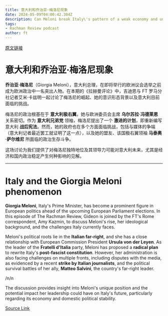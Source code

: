 ```yaml
---
title: 意大利和乔治亚·梅洛尼现象
date: 2024-05-09T04:00:42.304Z
description: Can Meloni break Italy\'s pattern of a weak economy and unstable domestic politics?
tags: 
- Rachman Review podcast
author: ft
---
```


[原文链接](https://ft.com/content/ca4e73dd-ca5a-4f15-8d16-f753444a3b66)

# 意大利和乔治亚·梅洛尼现象 

**乔治亚·梅洛尼**（Giorgia Meloni），意大利总理，在即将举行的欧洲议会选举之前成为欧洲政治中一名突出人物。在本期的《拉赫曼评论》中，吉迪恩与 FT 罗马分社记者艾米·卡兹明一起讨论了梅洛尼的崛起、她的意识形态背景以及意大利目前面临的挑战。

梅洛尼的政治根基在于 **意大利极右翼**，她与欧洲委员会主席 **乌尔苏拉·冯德莱恩** 关系密切。作为 **意大利兄弟党** 领袖，梅洛尼提出了一个 **激进的计划**，即重新编写意大利 **战后宪法**。然而，她的政府也在多个方面面临挑战，包括与媒体的争端（意大利记者最近罢工就证明了这一点），以及她的盟友、该国极右翼领袖 **马泰奥·萨尔维尼** 所面临的政治生存斗争。

这场讨论为我们提供了对梅洛尼独特地位及其领导力可能对意大利未来，尤其是经济和国内政治稳定产生何种影响的见解。

---

# Italy and the Giorgia Meloni phenomenon 

**Giorgia Meloni**, Italy's Prime Minister, has become a prominent figure in European politics ahead of the upcoming European Parliament elections. In this episode of The Rachman Review, Gideon is joined by the FT's Rome correspondent, Amy Kazmin, to discuss Meloni's rise, her ideological background, and the challenges Italy currently faces. 

Meloni's political roots lie in the **Italian far-right**, and she has a close relationship with European Commission President **Ursula von der Leyen**. As the leader of the **Fratelli d'Italia** party, Meloni has proposed a **radical plan** to rewrite Italy's **post-fascist constitution**. However, her administration is also facing challenges on multiple fronts, including disputes with the media, as evidenced by a recent **strike by Italian journalists**, and the political survival battles of her ally, **Matteo Salvini**, the country's far-right leader. 

/n/n

The discussion provides insight into Meloni's unique position and the potential impact her leadership could have on Italy's future, particularly regarding its economy and domestic political stability.

[Source Link](https://ft.com/content/ca4e73dd-ca5a-4f15-8d16-f753444a3b66)

